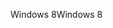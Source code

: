 <span data-ttu-id="a3ffb-101">Windows 8</span><span class="sxs-lookup"><span data-stu-id="a3ffb-101">Windows 8</span></span>